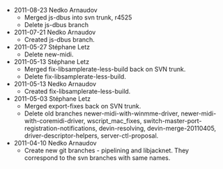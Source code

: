 * 2011-08-23 Nedko Arnaudov
  * Merged js-dbus into svn trunk, r4525
  * Delete js-dbus branch
* 2011-07-21 Nedko Arnaudov
  * Created js-dbus branch.
* 2011-05-27 Stéphane Letz
  * Delete new-midi.
* 2011-05-13 Stéphane Letz
  * Merged fix-libsamplerate-less-build back on SVN trunk.
  * Delete fix-libsamplerate-less-build.
* 2011-05-13 Nedko Arnaudov
  * Created fix-libsamplerate-less-build.
* 2011-05-03 Stéphane Letz
  * Merged export-fixes back on SVN trunk.
  * Delete old branches newer-midi-with-winmme-driver, newer-midi-with-coremidi-driver, wscript_mac_fixes, switch-master-port-registration-notifications, devin-resolving, devin-merge-20110405, driver-descriptor-helpers, server-ctl-proposal.
* 2011-04-10 Nedko Arnaudov
  * Create new git branches - pipelining and libjacknet. They correspond to the svn branches with same names.
